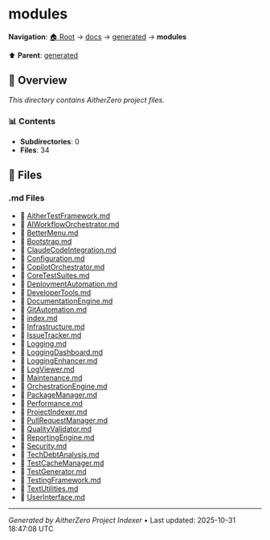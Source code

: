 # modules

**Navigation**: [🏠 Root](../../../index.md) → [docs](../../index.md) → [generated](../index.md) → **modules**

⬆️ **Parent**: [generated](../index.md)

## 📖 Overview

*This directory contains AitherZero project files.*

### 📊 Contents

- **Subdirectories**: 0
- **Files**: 34

## 📄 Files

### .md Files

- 📝 [AitherTestFramework.md](./AitherTestFramework.md)
- 📝 [AIWorkflowOrchestrator.md](./AIWorkflowOrchestrator.md)
- 📝 [BetterMenu.md](./BetterMenu.md)
- 📝 [Bootstrap.md](./Bootstrap.md)
- 📝 [ClaudeCodeIntegration.md](./ClaudeCodeIntegration.md)
- 📝 [Configuration.md](./Configuration.md)
- 📝 [CopilotOrchestrator.md](./CopilotOrchestrator.md)
- 📝 [CoreTestSuites.md](./CoreTestSuites.md)
- 📝 [DeploymentAutomation.md](./DeploymentAutomation.md)
- 📝 [DeveloperTools.md](./DeveloperTools.md)
- 📝 [DocumentationEngine.md](./DocumentationEngine.md)
- 📝 [GitAutomation.md](./GitAutomation.md)
- 📝 [index.md](./index.md)
- 📝 [Infrastructure.md](./Infrastructure.md)
- 📝 [IssueTracker.md](./IssueTracker.md)
- 📝 [Logging.md](./Logging.md)
- 📝 [LoggingDashboard.md](./LoggingDashboard.md)
- 📝 [LoggingEnhancer.md](./LoggingEnhancer.md)
- 📝 [LogViewer.md](./LogViewer.md)
- 📝 [Maintenance.md](./Maintenance.md)
- 📝 [OrchestrationEngine.md](./OrchestrationEngine.md)
- 📝 [PackageManager.md](./PackageManager.md)
- 📝 [Performance.md](./Performance.md)
- 📝 [ProjectIndexer.md](./ProjectIndexer.md)
- 📝 [PullRequestManager.md](./PullRequestManager.md)
- 📝 [QualityValidator.md](./QualityValidator.md)
- 📝 [ReportingEngine.md](./ReportingEngine.md)
- 📝 [Security.md](./Security.md)
- 📝 [TechDebtAnalysis.md](./TechDebtAnalysis.md)
- 📝 [TestCacheManager.md](./TestCacheManager.md)
- 📝 [TestGenerator.md](./TestGenerator.md)
- 📝 [TestingFramework.md](./TestingFramework.md)
- 📝 [TextUtilities.md](./TextUtilities.md)
- 📝 [UserInterface.md](./UserInterface.md)

---

*Generated by AitherZero Project Indexer* • Last updated: 2025-10-31 18:47:08 UTC

